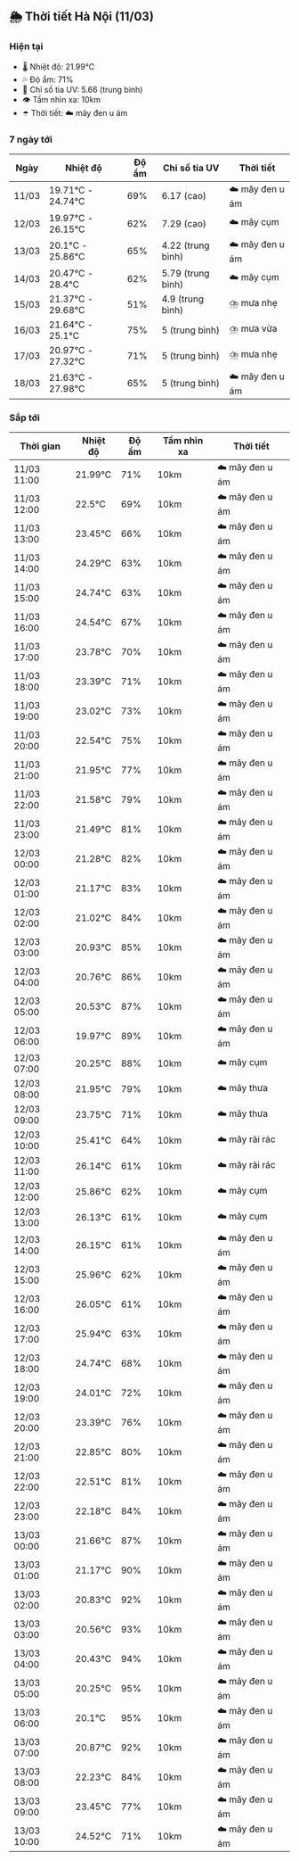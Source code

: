 ## 🌦️ Thời tiết Hà Nội (11/03)

### Hiện tại

- 🌡️ Nhiệt độ: 21.99℃
- 💦 Độ ẩm: 71%
- 🌟 Chỉ số tia UV: 5.66 (trung bình)
- 👁️ Tầm nhìn xa: 10km
- ☂️ Thời tiết: ☁️ mây đen u ám

### 7 ngày tới

| Ngày | Nhiệt độ | Độ ẩm | Chỉ số tia UV | Thời tiết |
| --- | --- | --- | --- | --- |
| 11/03 | 19.71℃ - 24.74℃ | 69% | 6.17 (cao) | ☁️ mây đen u ám |
| 12/03 | 19.97℃ - 26.15℃ | 62% | 7.29 (cao) | ☁️ mây cụm |
| 13/03 | 20.1℃ - 25.86℃ | 65% | 4.22 (trung bình) | ☁️ mây đen u ám |
| 14/03 | 20.47℃ - 28.4℃ | 62% | 5.79 (trung bình) | ☁️ mây cụm |
| 15/03 | 21.37℃ - 29.68℃ | 51% | 4.9 (trung bình) | ⛈️ mưa nhẹ |
| 16/03 | 21.64℃ - 25.1℃ | 75% | 5 (trung bình) | ⛈️ mưa vừa |
| 17/03 | 20.97℃ - 27.32℃ | 71% | 5 (trung bình) | ⛈️ mưa nhẹ |
| 18/03 | 21.63℃ - 27.98℃ | 65% | 5 (trung bình) | ☁️ mây đen u ám |

### Sắp tới

| Thời gian | Nhiệt độ | Độ ẩm | Tầm nhìn xa | Thời tiết |
| --- | --- | --- | --- | --- |
| 11/03 11:00 | 21.99℃ | 71% | 10km | ☁️ mây đen u ám |
| 11/03 12:00 | 22.5℃ | 69% | 10km | ☁️ mây đen u ám |
| 11/03 13:00 | 23.45℃ | 66% | 10km | ☁️ mây đen u ám |
| 11/03 14:00 | 24.29℃ | 63% | 10km | ☁️ mây đen u ám |
| 11/03 15:00 | 24.74℃ | 63% | 10km | ☁️ mây đen u ám |
| 11/03 16:00 | 24.54℃ | 67% | 10km | ☁️ mây đen u ám |
| 11/03 17:00 | 23.78℃ | 70% | 10km | ☁️ mây đen u ám |
| 11/03 18:00 | 23.39℃ | 71% | 10km | ☁️ mây đen u ám |
| 11/03 19:00 | 23.02℃ | 73% | 10km | ☁️ mây đen u ám |
| 11/03 20:00 | 22.54℃ | 75% | 10km | ☁️ mây đen u ám |
| 11/03 21:00 | 21.95℃ | 77% | 10km | ☁️ mây đen u ám |
| 11/03 22:00 | 21.58℃ | 79% | 10km | ☁️ mây đen u ám |
| 11/03 23:00 | 21.49℃ | 81% | 10km | ☁️ mây đen u ám |
| 12/03 00:00 | 21.28℃ | 82% | 10km | ☁️ mây đen u ám |
| 12/03 01:00 | 21.17℃ | 83% | 10km | ☁️ mây đen u ám |
| 12/03 02:00 | 21.02℃ | 84% | 10km | ☁️ mây đen u ám |
| 12/03 03:00 | 20.93℃ | 85% | 10km | ☁️ mây đen u ám |
| 12/03 04:00 | 20.76℃ | 86% | 10km | ☁️ mây đen u ám |
| 12/03 05:00 | 20.53℃ | 87% | 10km | ☁️ mây đen u ám |
| 12/03 06:00 | 19.97℃ | 89% | 10km | ☁️ mây đen u ám |
| 12/03 07:00 | 20.25℃ | 88% | 10km | ☁️ mây cụm |
| 12/03 08:00 | 21.95℃ | 79% | 10km | ☁️ mây thưa |
| 12/03 09:00 | 23.75℃ | 71% | 10km | ☁️ mây thưa |
| 12/03 10:00 | 25.41℃ | 64% | 10km | ☁️ mây rải rác |
| 12/03 11:00 | 26.14℃ | 61% | 10km | ☁️ mây rải rác |
| 12/03 12:00 | 25.86℃ | 62% | 10km | ☁️ mây cụm |
| 12/03 13:00 | 26.13℃ | 61% | 10km | ☁️ mây cụm |
| 12/03 14:00 | 26.15℃ | 61% | 10km | ☁️ mây đen u ám |
| 12/03 15:00 | 25.96℃ | 62% | 10km | ☁️ mây đen u ám |
| 12/03 16:00 | 26.05℃ | 61% | 10km | ☁️ mây đen u ám |
| 12/03 17:00 | 25.94℃ | 63% | 10km | ☁️ mây đen u ám |
| 12/03 18:00 | 24.74℃ | 68% | 10km | ☁️ mây đen u ám |
| 12/03 19:00 | 24.01℃ | 72% | 10km | ☁️ mây đen u ám |
| 12/03 20:00 | 23.39℃ | 76% | 10km | ☁️ mây đen u ám |
| 12/03 21:00 | 22.85℃ | 80% | 10km | ☁️ mây đen u ám |
| 12/03 22:00 | 22.51℃ | 81% | 10km | ☁️ mây đen u ám |
| 12/03 23:00 | 22.18℃ | 84% | 10km | ☁️ mây đen u ám |
| 13/03 00:00 | 21.66℃ | 87% | 10km | ☁️ mây đen u ám |
| 13/03 01:00 | 21.17℃ | 90% | 10km | ☁️ mây đen u ám |
| 13/03 02:00 | 20.83℃ | 92% | 10km | ☁️ mây đen u ám |
| 13/03 03:00 | 20.56℃ | 93% | 10km | ☁️ mây đen u ám |
| 13/03 04:00 | 20.43℃ | 94% | 10km | ☁️ mây đen u ám |
| 13/03 05:00 | 20.25℃ | 95% | 10km | ☁️ mây đen u ám |
| 13/03 06:00 | 20.1℃ | 95% | 10km | ☁️ mây đen u ám |
| 13/03 07:00 | 20.87℃ | 92% | 10km | ☁️ mây đen u ám |
| 13/03 08:00 | 22.23℃ | 84% | 10km | ☁️ mây đen u ám |
| 13/03 09:00 | 23.45℃ | 77% | 10km | ☁️ mây đen u ám |
| 13/03 10:00 | 24.52℃ | 71% | 10km | ☁️ mây đen u ám |

